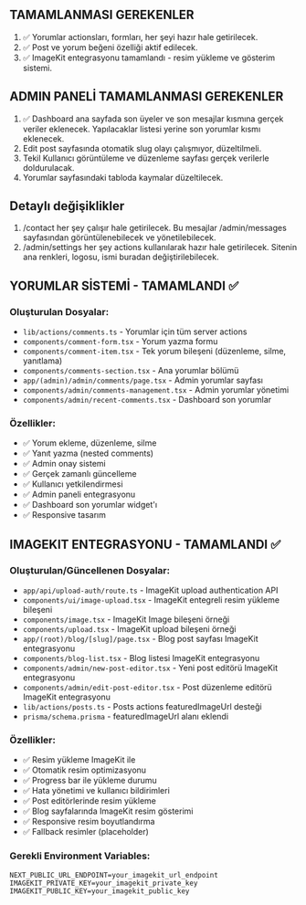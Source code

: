 ## TAMAMLANMASI GEREKENLER

1. ✅ Yorumlar actionsları, formları, her şeyi hazır hale getirilecek.
2. ✅ Post ve yorum beğeni özelliği aktif edilecek.
3. ✅ ImageKit entegrasyonu tamamlandı - resim yükleme ve gösterim sistemi.

## ADMIN PANELİ TAMAMLANMASI GEREKENLER

1. ✅ Dashboard ana sayfada son üyeler ve son mesajlar kısmına gerçek veriler eklenecek. Yapılacaklar listesi yerine son yorumlar kısmı eklenecek.
2. Edit post sayfasında otomatik slug olayı çalışmıyor, düzeltilmeli.
3. Tekil Kullanıcı görüntüleme ve düzenleme sayfası gerçek verilerle doldurulacak.
4. Yorumlar sayfasındaki tabloda kaymalar düzeltilecek.

## Detaylı değişiklikler

1. /contact her şey çalışır hale getirilecek. Bu mesajlar /admin/messages sayfasından görüntülenebilecek ve yönetilebilecek.
2. /admin/settings her şey actions kullanılarak hazır hale getirilecek. Sitenin ana renkleri, logosu, ismi buradan değiştirilebilecek.

## YORUMLAR SİSTEMİ - TAMAMLANDI ✅

### Oluşturulan Dosyalar:

- `lib/actions/comments.ts` - Yorumlar için tüm server actions
- `components/comment-form.tsx` - Yorum yazma formu
- `components/comment-item.tsx` - Tek yorum bileşeni (düzenleme, silme, yanıtlama)
- `components/comments-section.tsx` - Ana yorumlar bölümü
- `app/(admin)/admin/comments/page.tsx` - Admin yorumlar sayfası
- `components/admin/comments-management.tsx` - Admin yorumlar yönetimi
- `components/admin/recent-comments.tsx` - Dashboard son yorumlar

### Özellikler:

- ✅ Yorum ekleme, düzenleme, silme
- ✅ Yanıt yazma (nested comments)
- ✅ Admin onay sistemi
- ✅ Gerçek zamanlı güncelleme
- ✅ Kullanıcı yetkilendirmesi
- ✅ Admin paneli entegrasyonu
- ✅ Dashboard son yorumlar widget'ı
- ✅ Responsive tasarım

## IMAGEKIT ENTEGRASYONU - TAMAMLANDI ✅

### Oluşturulan/Güncellenen Dosyalar:

- `app/api/upload-auth/route.ts` - ImageKit upload authentication API
- `components/ui/image-upload.tsx` - ImageKit entegreli resim yükleme bileşeni
- `components/image.tsx` - ImageKit Image bileşeni örneği
- `components/upload.tsx` - ImageKit upload bileşeni örneği
- `app/(root)/blog/[slug]/page.tsx` - Blog post sayfası ImageKit entegrasyonu
- `components/blog-list.tsx` - Blog listesi ImageKit entegrasyonu
- `components/admin/new-post-editor.tsx` - Yeni post editörü ImageKit entegrasyonu
- `components/admin/edit-post-editor.tsx` - Post düzenleme editörü ImageKit entegrasyonu
- `lib/actions/posts.ts` - Posts actions featuredImageUrl desteği
- `prisma/schema.prisma` - featuredImageUrl alanı eklendi

### Özellikler:

- ✅ Resim yükleme ImageKit ile
- ✅ Otomatik resim optimizasyonu
- ✅ Progress bar ile yükleme durumu
- ✅ Hata yönetimi ve kullanıcı bildirimleri
- ✅ Post editörlerinde resim yükleme
- ✅ Blog sayfalarında ImageKit resim gösterimi
- ✅ Responsive resim boyutlandırma
- ✅ Fallback resimler (placeholder)

### Gerekli Environment Variables:

```env
NEXT_PUBLIC_URL_ENDPOINT=your_imagekit_url_endpoint
IMAGEKIT_PRIVATE_KEY=your_imagekit_private_key
IMAGEKIT_PUBLIC_KEY=your_imagekit_public_key
```
